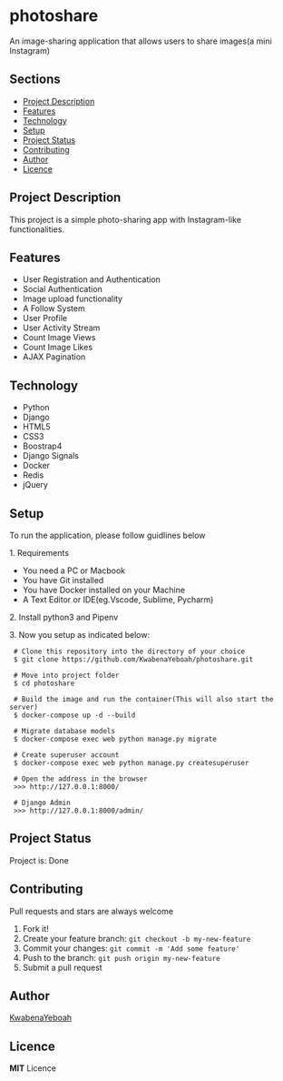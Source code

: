 # photoshare
An image-sharing application that allows users to share images(a mini Instagram)

<h2>Sections</h2>
<p>
  <ul>
    <li><a href="#desc">Project Description</a></li>
    <li><a href="#feat">Features</a></li>
    <li><a href="tech">Technology</a></li>
    <li><a href="#setup">Setup</a></li>
    <li><a href="#status">Project Status</a></li>
    <li><a href="#contribute">Contributing</a></li>
    <li><a href="#contact">Author</a></li>
    <li><a href="#licence">Licence</a></li>
   </ul>
</p>

<h2 id="desc">Project Description</h2>
<p> This project is a simple photo-sharing app with Instagram-like functionalities.
</p>

<h2 id="feat">Features</h2>
<ul>
  <li>User Registration and Authentication</li>
  <li>Social Authentication</li>
  <li>Image upload functionality</li>
  <li>A Follow System</li>
  <li>User Profile</li>
  <li>User Activity Stream</li>
  <li>Count Image Views</li>
  <li>Count Image Likes</li>
  <li>AJAX Pagination</li>
</ul>

<h2 id="tech">Technology</h2>
<ul>
  <li>Python</li>
  <li>Django</li>
  <li>HTML5</li>
  <li>CSS3</li>
  <li>Boostrap4</li>
  <li>Django Signals</li>
  <li>Docker</li>
  <li>Redis</li>
  <li>jQuery</li>
</ul>

<h2 href=#setup>Setup</h2>
To run the application, please follow guidlines below
<p>
1. Requirements
 <ul>
  <li>You need a PC or Macbook</li>
  <li>You have Git installed</li>
  <li>You have Docker installed on your Machine</li>
  <li>A Text Editor or IDE(eg.Vscode, Sublime, Pycharm)</li>
</ul></p>
<p>2. Install python3 and Pipenv</p>

<p>3. Now you setup as indicated below:</p>

 ```
  # Clone this repository into the directory of your choice
  $ git clone https://github.com/KwabenaYeboah/photoshare.git
  
  # Move into project folder
  $ cd photoshare
  
  # Build the image and run the container(This will also start the server)
  $ docker-compose up -d --build
  
  # Migrate database models
  $ docker-compose exec web python manage.py migrate
  
  # Create superuser account
  $ docker-compose exec web python manage.py createsuperuser
  
  # Open the address in the browser
  >>> http://127.0.0.1:8000/
  
  # Django Admin
  >>> http://127.0.0.1:8000/admin/
  ```

<h2 id="status">Project Status</h2>
Project is: Done

<h2 id="contribute">Contributing</h2>
Pull requests and stars are always welcome

1. Fork it!
2. Create your feature branch: `git checkout -b my-new-feature`
3. Commit your changes: `git commit -m 'Add some feature'`
4. Push to the branch: `git push origin my-new-feature`
5. Submit a pull request

<h2 id="contact">Author</h2>

[KwabenaYeboah](https://github.com/KwabenaYeboah/)

<h2 id="licence">Licence</h2>

  **MIT** Licence
